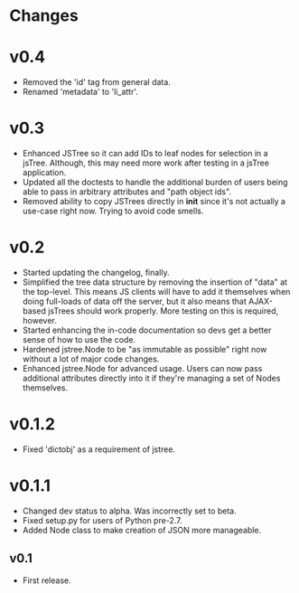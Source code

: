 Changes
=======

v0.4
====
* Removed the 'id' tag from general data.
* Renamed 'metadata' to 'li_attr'.

v0.3
====
* Enhanced JSTree so it can add IDs to leaf nodes for selection in
  a jsTree.  Although, this may need more work after testing in
  a jsTree application.
* Updated all the doctests to handle the additional burden
  of users being able to pass in arbitrary attributes and
  "path object ids".
* Removed ability to copy JSTrees directly in __init__ since it's
  not actually a use-case right now.  Trying to avoid code smells.

v0.2
====
* Started updating the changelog, finally.
* Simplified the tree data structure by removing the insertion of
  "data" at the top-level.  This means JS clients will have to add
  it themselves when doing full-loads of data off the server, but
  it also means that AJAX-based jsTrees should work properly.  More
  testing on this is required, however.
* Started enhancing the in-code documentation so devs get a better
  sense of how to use the code.
* Hardened jstree.Node to be "as immutable as possible" right now
  without a lot of major code changes.
* Enhanced jstree.Node for advanced usage.  Users can now pass
  additional attributes directly into it if they're managing
  a set of Nodes themselves.

v0.1.2
======
* Fixed 'dictobj' as a requirement of jstree.

v0.1.1
======
* Changed dev status to alpha.  Was incorrectly set to beta.
* Fixed setup.py for users of Python pre-2.7.
* Added Node class to make creation of JSON more manageable.

v0.1
------
* First release.
